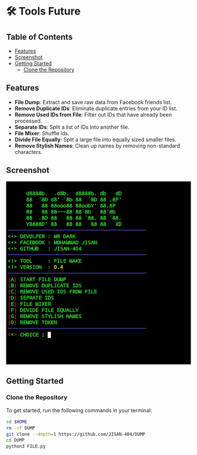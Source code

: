 # 🛠️ Tools Future

## Table of Contents

- [Features](#features)
- [Screenshot](#screenshot)
- [Getting Started](#getting-started)
  - [Clone the Repository](#clone-the-repository)

## Features

- **File Dump**: Extract and save raw data from Facebook friends list.
- **Remove Duplicate IDs**: Eliminate duplicate entries from your ID list.
- **Remove Used IDs from File**: Filter out IDs that have already been processed.
- **Separate IDs**: Split a list of IDs into another file.
- **File Mixer**: Shuffle ids.
- **Divide File Equally**: Split a large file into equally sized smaller files.
- **Remove Stylish Names**: Clean up names by removing non-standard characters.

## Screenshot

![Tool Overview](IMG_20241021_212736.jpg)

## Getting Started

### Clone the Repository

To get started, run the following commands in your terminal:

```bash
cd $HOME
rm -rf DUMP
git clone --depth=1 https://github.com/JISAN-404/DUMP
cd DUMP
python3 FILE.py
